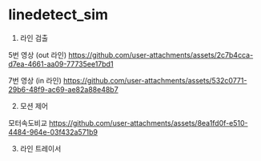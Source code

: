 # linedetect_sim

1. 라인 검출
   
5번 영상 (out 라인)
https://github.com/user-attachments/assets/2c7b4cca-d7ea-4661-aa09-77735ee17bd1

7번 영상 (in 라인)
https://github.com/user-attachments/assets/532c0771-29b6-48f9-ac69-ae82a88e48b7

2. 모션 제어

모터속도비교
https://github.com/user-attachments/assets/8ea1fd0f-e510-4484-964e-03f432a571b9

3. 라인 트레이서
   
